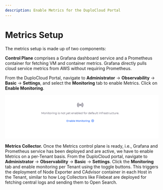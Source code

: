 ```yaml
---
description: Enable Metrics for the DuploCloud Portal
---
```


# Metrics Setup

The metrics setup is made up of two components:

**Control Plane** comprises a Grafana dashboard service and a Prometheus container for fetching VM and container metrics. Grafana directly pulls cloud service metrics from AWS without requiring Prometheus.&#x20;

&#x20;From the DuploCloud Portal, navigate to **Administrator** -> **Observability** -> **Basic** -> **Settings**, and select the **Monitoring** tab to enable Metrics. Click on **Enable Monitoring**.&#x20;

<div align="center">

<img src="../../../.gitbook/assets/mon_not_en (1).png" alt="Metrics Enable Monitoring link">

</div>

**Metrics Collector.** Once the Metrics control plane is ready, i.e., Grafana and Prometheus service has been deployed and are active, we have to enable Metrics on a per-Tenant basis. From the DuploCloud portal, navigate to **Administrator** -> **Observability** -> **Basic** -> **Settings**. Click the **Monitoring** tab and enable monitoring per Tenant using the toggle buttons. This triggers the deployment of Node Exporter and CAdvisor container in each Host in the Tenant, similar to how Log Collectors like Filebeat are deployed for fetching central logs and sending them to Open Search.&#x20;
